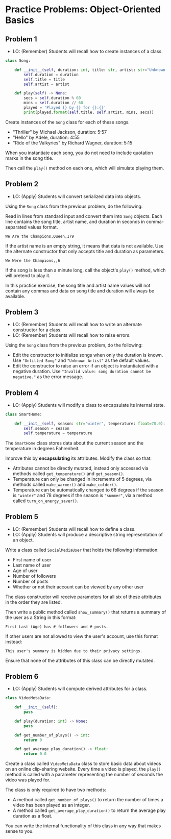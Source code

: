 # Practice Problems: Object-Oriented Basics

## Problem 1

- LO: (Remember) Students will recall how to create instances of a class.

```python
class Song:

    def __init__(self, duration: int, title: str, artist: str="Unknown Artist"):
        self.duration = duration
        self.title = title
        self.artist = artist

    def play(self) -> None:
        secs = self.duration % 60
        mins = self.duration // 60
        played = 'Played {} by {} for {}:{}'
        print(played.format(self.title, self.artist, mins, secs))
```

Create instances of the `Song` class for each of these songs.

- "Thriller" by Michael Jackson, duration: 5:57
- "Hello" by Adele, duration: 4:55
- "Ride of the Valkyries" by Richard Wagner, duration: 5:15

When you instantiate each song, you do not need to include quotation marks in the song title.

Then call the `play()` method on each one, which will simulate playing them.

## Problem 2

- LO: (Apply) Students will convert serialized data into objects.

Using the `Song` class from the previous problem, do the following:

Read in lines from standard input and convert them into `Song` objects. Each line contains the song title, artist name, and duration in seconds in comma-separated values format.

```
We Are the Champions,Queen,179
```

If the artist name is an empty string, it means that data is not available. Use the alternate constructor that only accepts title and duration as parameters.

```
We Were the Champions,,6
```

If the song is less than a minute long, call the object's `play()` method, which will pretend to play it.

In this practice exercise, the song title and artist name values will not contain any commas and data on song title and duration will always be available.

## Problem 3

- LO: (Remember) Students will recall how to write an alternate constructor for a class.
- LO: (Remember) Students will recall how to raise errors.

Using the `Song` class from the previous problem, do the following:

- Edit the constructor to initialize songs when only the duration is known. Use `"Untitled Song"` and `"Unknown Artist"` as the default values.
- Edit the constructor to raise an error if an object is instantiated with a negative duration. Use `"Invalid value: song duration cannot be negative."` as the error message.

## Problem 4

- LO: (Apply) Students will modify a class to encapsulate its internal state.

```python
class SmartHome:

    def __init__(self, season: str="winter", temperature: float=70.0):
        self.season = season
        self.temperature = temperature
```

The `SmartHome` class stores data about the current season and the temperature in degrees Fahrenheit.

Improve this by **encapsulating** its attributes. Modify the class so that:

- Attributes cannot be directly mutated, instead only accessed via methods called `get_temperature()` and `get_season()`.
- Temperature can only be changed in increments of 5 degrees, via methods called `make_warmer()` and `make_colder()`.
- Temperature can be automatically changed to 68 degrees if the season is `"winter"` and 78 degrees if the season is `"summer"`, via a method called `turn_on_energy_saver()`.

## Problem 5

- LO: (Remember) Students will recall how to define a class.
- LO: (Apply) Students will produce a descriptive string representation of an object.

Write a class called `SocialMediaUser` that holds the following information:

- First name of user
- Last name of user
- Age of user
- Number of followers
- Number of posts
- Whether or not their account can be viewed by any other user

The class constructor will receive parameters for all six of these attributes in the order they are listed.

Then write a public method called `show_summary()` that returns a summary of the user as a String in this format:

```
First Last (Age) has # followers and # posts.
```

If other users are not allowed to view the user's account, use this format instead:

```
This user's summary is hidden due to their privacy settings.
```

Ensure that none of the attributes of this class can be directly mutated.

## Problem 6

- LO: (Apply) Students will compute derived attributes for a class.

```python
class VideoMetaData:

    def __init__(self):
        pass

    def play(duration: int) -> None:
        pass

    def get_number_of_plays() -> int:
        return 0

    def get_average_play_duration() -> float:
        return 0.0
```

Create a class called `VideoMetaData` class to store basic data about videos on an online clip-sharing website. Every time a video is played, the `play()` method is called with a parameter representing the number of seconds the video was played for.

The class is only required to have two methods:

- A method called `get_number_of_plays()` to return the number of times a video has been played as an integer.
- A method called `get_average_play_duration()` to return the average play duration as a float.

You can write the internal functionality of this class in any way that makes sense to you.

